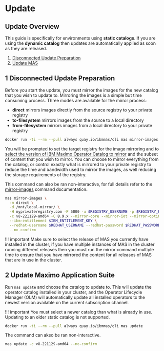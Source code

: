 Update
===============================================================================

Update Overview
-------------------------------------------------------------------------------
This guide is specifically for environments using **static catalogs**.  If you are using the **dynamic catalog** then updates are automatically applied as soon as they are released.

1. [Disconnected Update Preparation](#1-disconnected-install-preparation)
2. [Update MAS](#2-update-maximo-application-suite)


1 Disconnected Update Preparation
-------------------------------------------------------------------------------
Before you start the update, you must mirror the images for the new catalog that you wish to update to. Mirroring the images is a simple but time consuming process.  Three modes are available for the mirror process:

- **direct** mirrors images directly from the source registry to your private registry
- **to-filesystem** mirrors images from the source to a local directory
- **from-filesystem** mirrors images from a local directory to your private registry

```bash
docker run -ti --rm --pull always quay.io/ibmmas/cli mas mirror-images
```

You will be prompted to set the target registry for the image mirroring and to [select the version of IBM Maximo Operator Catalog to mirror](choosing-the-right-catalog.md) and the subset of content that you wish to mirror.  You can choose to mirror everything from the catalog, or control exactly what is mirrored to your private registry to reduce the time and bandwidth used to mirror the images, as well reducing the storage requirements of the registry.

This command can also be ran non-interactive, for full details refer to the [mirror-images](../commands/mirror-images.md) command documentation.

```bash
mas mirror-images \
  -m direct \
  -d /mnt/local-mirror/ \
  -H myprivateregistry.com -P 5000 -u $REGISTRY_USERNAME -p $REGISTRY_PASSWORD \
  -c v8-221129-amd64 -C 8.9.x --mirror-core --mirror-iot --mirror-optimizer --mirror-manage \
  --ibm-entitlement $IBM_ENTITLEMENT_KEY \
  --redhat-username $REDHAT_USERNAME --redhat-password $REDHAT_PASSWORD \
  --no-confirm
```

!!! important
    Make sure to select the release of MAS you currently have installed in the cluster, if you have multiple instances of MAS in the cluster running different releases then you must run the mirror command multiple time to ensure that you have mirrored the content for all releases of MAS that are in use in the cluster.


2 Update Maximo Application Suite
-------------------------------------------------------------------------------
Run `mas update` and choose the catalog to update to.  This will update the operator catalog installed in your cluster, and the Operator Lifecycle Manager (OLM) will automatically update all installed operators to the newest version available on the current subscription channel.

!!! important
    You must select a newer catalog than what is already in use.  Updating to an older static catalog is not supported.

```bash
docker run -ti --rm --pull always quay.io/ibmmas/cli mas update
```


The command can akso be ran non-interactive.

```bash
mas update -c v8-221129-amd64 --no-confirm
```
